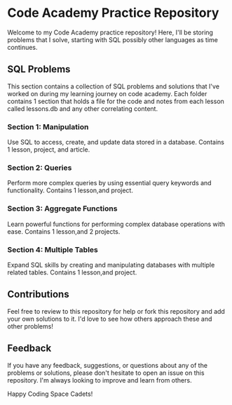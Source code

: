 # Code Academy Practice Repository
Welcome to my Code Academy practice repository! Here, I'll be storing problems that I solve, starting with SQL possibly other languages as time continues.

## SQL Problems
This section contains a collection of SQL problems and solutions that I've worked on during my learning journey on code academy.
Each folder contains 1 section that holds a file for the code and notes from each lesson called lessons.db and any other correlating content.

### Section 1: Manipulation
Use SQL to access, create, and update data stored in a database. Contains 1 lesson, project, and article.

### Section 2: Queries
Perform more complex queries by using essential query keywords and functionality. Contains 1 lesson,and project.

### Section 3: Aggregate Functions
Learn powerful functions for performing complex database operations with ease. Contains 1 lesson,and 2 projects.

### Section 4: Multiple Tables
Expand SQL skills by creating and manipulating databases with multiple related tables. Contains 1 lesson,and project.

## Contributions
Feel free to review to this repository for help or fork this repository and add your own solutions to it. I'd love to see how others approach these and other problems!

## Feedback
If you have any feedback, suggestions, or questions about any of the problems or solutions, please don't hesitate to open an issue on this repository. I'm always looking to improve and learn from others.

Happy Coding Space Cadets!